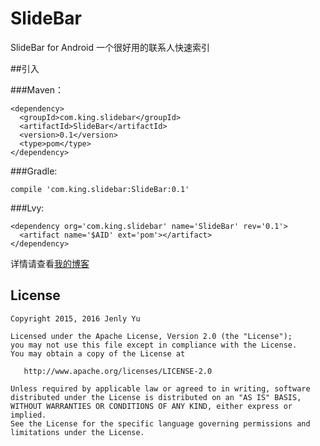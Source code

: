 # SlideBar
SlideBar for Android 一个很好用的联系人快速索引

##引入

###Maven：
```
<dependency>
  <groupId>com.king.slidebar</groupId>
  <artifactId>SlideBar</artifactId>
  <version>0.1</version>
  <type>pom</type>
</dependency>
```
###Gradle:
```
compile 'com.king.slidebar:SlideBar:0.1'
```
###Lvy:
```
<dependency org='com.king.slidebar' name='SlideBar' rev='0.1'>
  <artifact name='$AID' ext='pom'></artifact>
</dependency>
```

详情请查看[我的博客](http://blog.csdn.net/jenly121/article/details/48466641)

## License

    Copyright 2015, 2016 Jenly Yu 

    Licensed under the Apache License, Version 2.0 (the "License");
    you may not use this file except in compliance with the License.
    You may obtain a copy of the License at

       http://www.apache.org/licenses/LICENSE-2.0

    Unless required by applicable law or agreed to in writing, software
    distributed under the License is distributed on an "AS IS" BASIS,
    WITHOUT WARRANTIES OR CONDITIONS OF ANY KIND, either express or implied.
    See the License for the specific language governing permissions and
    limitations under the License.

